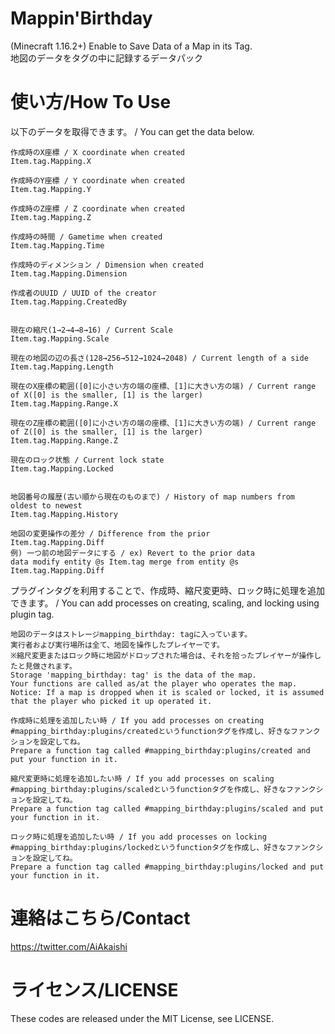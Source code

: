 # Mappin'Birthday

(Minecraft 1.16.2+) Enable to Save Data of a Map in its Tag.  
地図のデータをタグの中に記録するデータパック

# 使い方/How To Use

以下のデータを取得できます。 / You can get the data below.

```
作成時のX座標 / X coordinate when created  
Item.tag.Mapping.X  
  
作成時のY座標 / Y coordinate when created  
Item.tag.Mapping.Y  
  
作成時のZ座標 / Z coordinate when created   
Item.tag.Mapping.Z  
  
作成時の時間 / Gametime when created  
Item.tag.Mapping.Time  
  
作成時のディメンション / Dimension when created  
Item.tag.Mapping.Dimension  
  
作成者のUUID / UUID of the creator  
Item.tag.Mapping.CreatedBy  
  
  
現在の縮尺(1→2→4→8→16) / Current Scale  
Item.tag.Mapping.Scale  
  
現在の地図の辺の長さ(128→256→512→1024→2048) / Current length of a side  
Item.tag.Mapping.Length  
  
現在のX座標の範囲([0]に小さい方の端の座標、[1]に大きい方の端) / Current range of X([0] is the smaller, [1] is the larger)  
Item.tag.Mapping.Range.X  
  
現在のZ座標の範囲([0]に小さい方の端の座標、[1]に大きい方の端) / Current range of Z([0] is the smaller, [1] is the larger)  
Item.tag.Mapping.Range.Z  
  
現在のロック状態 / Current lock state  
Item.tag.Mapping.Locked  
  
  
地図番号の履歴(古い順から現在のものまで) / History of map numbers from oldest to newest  
Item.tag.Mapping.History  
  
地図の変更操作の差分 / Difference from the prior  
Item.tag.Mapping.Diff  
例) 一つ前の地図データにする / ex) Revert to the prior data  
data modify entity @s Item.tag merge from entity @s Item.tag.Mapping.Diff
```

プラグインタグを利用することで、作成時、縮尺変更時、ロック時に処理を追加できます。 / You can add processes on creating, scaling, and locking using plugin tag.

```
地図のデータはストレージmapping_birthday: tagに入っています。  
実行者および実行場所は全て、地図を操作したプレイヤーです。  
※縮尺変更またはロック時に地図がドロップされた場合は、それを拾ったプレイヤーが操作したと見做されます。  
Storage 'mapping_birthday: tag' is the data of the map.  
Your functions are called as/at the player who operates the map.  
Notice: If a map is dropped when it is scaled or locked, it is assumed that the player who picked it up operated it.  
  
作成時に処理を追加したい時 / If you add processes on creating  
#mapping_birthday:plugins/createdというfunctionタグを作成し、好きなファンクションを設定してね。  
Prepare a function tag called #mapping_birthday:plugins/created and put your function in it.  
  
縮尺変更時に処理を追加したい時 / If you add processes on scaling  
#mapping_birthday:plugins/scaledというfunctionタグを作成し、好きなファンクションを設定してね。  
Prepare a function tag called #mapping_birthday:plugins/scaled and put your function in it.  
  
ロック時に処理を追加したい時 / If you add processes on locking  
#mapping_birthday:plugins/lockedというfunctionタグを作成し、好きなファンクションを設定してね。  
Prepare a function tag called #mapping_birthday:plugins/locked and put your function in it.  
```

# 連絡はこちら/Contact

https://twitter.com/AiAkaishi

# ライセンス/LICENSE

These codes are released under the MIT License, see LICENSE.
